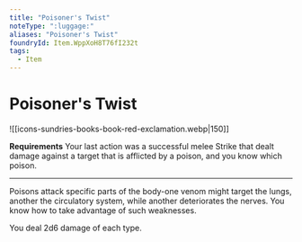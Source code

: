 ```yaml
---
title: "Poisoner's Twist"
noteType: ":luggage:"
aliases: "Poisoner's Twist"
foundryId: Item.WppXoH8T76fI232t
tags:
  - Item
---
```


# Poisoner's Twist
![[icons-sundries-books-book-red-exclamation.webp|150]]

**Requirements** Your last action was a successful melee Strike that dealt damage against a target that is afflicted by a poison, and you know which poison.

* * *

Poisons attack specific parts of the body-one venom might target the lungs, another the circulatory system, while another deteriorates the nerves. You know how to take advantage of such weaknesses.

You deal 2d6 damage of each type.
